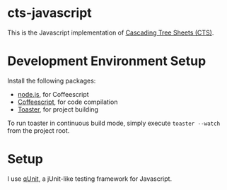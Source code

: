 cts-javascript
===============

This is the Javascript implementation of [Cascading Tree Sheets
(CTS)](http://www.treesheets.org).

Development Environment Setup
=============================

Install the following packages:

   * [node.js](http://nodejs.org/), for Coffeescript
   * [Coffeescript](http://coffeescript.org/), for code compilation
   * [Toaster](https://github.com/serpentem/coffee-toaster), for project building

To run toaster in continuous build mode, simply execute `toaster --watch` from
the project root. 

 Setup
=============

I use [qUnit](http://qunitjs.com/), a jUnit-like testing framework for Javascript.
